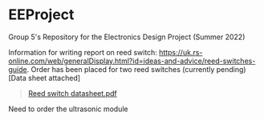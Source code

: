 # EEProject


Group 5's Repository for the Electronics Design Project (Summer 2022)






Information for writing report on reed switch: https://uk.rs-online.com/web/generalDisplay.html?id=ideas-and-advice/reed-switches-guide. Order has been placed for two reed switches (currently pending)[Data sheet attached]
> [Reed switch datasheet.pdf](https://github.com/shekratul10/EEProject/files/8786346/Reed.switch.datasheet.pdf)

Need to order the ultrasonic module
